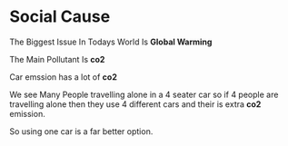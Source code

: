 # Social Cause
The Biggest Issue In Todays World Is **Global Warming** 

The Main Pollutant Is **co2**

Car emssion has a lot of **co2**

We see Many People travelling alone in a 4 seater car so if 4 people are travelling alone then they use 4 different cars and their is extra **co2** emission.

So using one car is a far better option.


